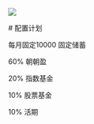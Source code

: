 ![](https://cdn.nlark.com/yuque/0/2021/jpeg/290656/1614577176887-d41df2cf-7287-4291-a0ee-f61faaec9254.jpeg)

\# 配置计划

每月固定10000 固定储蓄

60% 朝朝盈

20% 指数基金

10% 股票基金

10% 活期